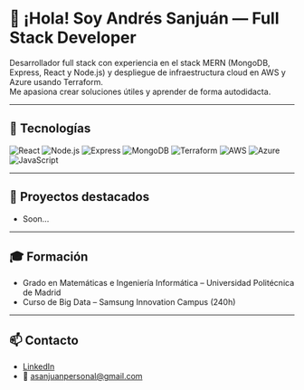 # 👋 ¡Hola! Soy Andrés Sanjuán — Full Stack Developer

Desarrollador full stack con experiencia en el stack MERN (MongoDB, Express, React y Node.js) y despliegue de infraestructura cloud en AWS y Azure usando Terraform.  
Me apasiona crear soluciones útiles y aprender de forma autodidacta.

---

## 🧰 Tecnologías

![React](https://img.shields.io/badge/-React-20232A?style=flat-square&logo=react)
![Node.js](https://img.shields.io/badge/-Node.js-43853D?style=flat-square&logo=node.js)
![Express](https://img.shields.io/badge/-Express-black?style=flat-square&logo=express)
![MongoDB](https://img.shields.io/badge/-MongoDB-4ea94b?style=flat-square&logo=mongodb)
![Terraform](https://img.shields.io/badge/-Terraform-623CE4?style=flat-square&logo=terraform)
![AWS](https://img.shields.io/badge/-AWS-black?style=flat-square&logo=amazonaws)
![Azure](https://img.shields.io/badge/-Azure-0078D4?style=flat-square&logo=microsoftazure)
![JavaScript](https://img.shields.io/badge/-JavaScript-F7DF1E?style=flat-square&logo=javascript)

---

## 💼 Proyectos destacados

- Soon...
---

## 🎓 Formación

- Grado en Matemáticas e Ingeniería Informática – Universidad Politécnica de Madrid  
- Curso de Big Data – Samsung Innovation Campus (240h)

---

## 📫 Contacto

- [LinkedIn](https://www.linkedin.com/in/andressanjuancalvo)  
- 📧 asanjuanpersonal@gmail.com
